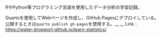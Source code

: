 RやPython等プログラミング言語を使用したデータ分析の学習記録。

Quartoを使用してWebページを作成し、GitHub Pagesにデプロイしている。  
公開するときは`quarto publish gh-pages`を使用する。__
__
Link：https://water-dropwort.github.io/learn-statistics/

